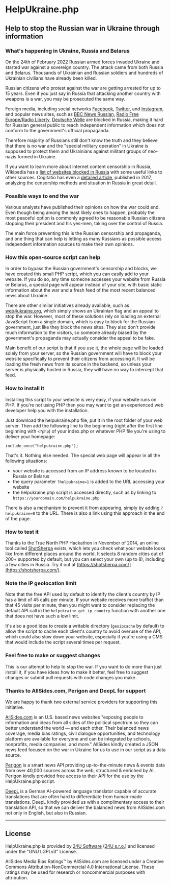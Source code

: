 # HelpUkraine.php

## Help to stop the Russian war in Ukraine through information


### What's happening in Ukraine, Russia and Belarus

On the 24th of February 2022 Russian armed forces invaded Ukraine and started war against a sovereign country. The attack came from both Russia and Belarus. Thousands of Ukrainian and Russian soldiers and hundreds of Ukrainian civilians have already been killed.

Russian citizens who protest against the war are getting arrested for up to 15 years. Even if you just say in Russia that attacking another country with weapons is a war, you may be prosecuted the same way.

Foreign media, including social networks [Facebook](https://facebook.com), [Twitter](https://twitter.com), and [Instagram](https://instagram.com), and popular news sites, such as [BBC News Russian](http://www.bbc.com/russian), [Radio Free Europe/Radio Liberty](https://rferl.org), [Deutsche Welle](https://dw.com) are blocked in Russia, making it hard for Russian general public to reach independent information which does not conform to the government's official propaganda.

Therefore majority of Russians still don't know the truth and they believe that there is no war and the "special military operation" in Ukraine is supposed to protect them and Ukrainians against militant groups of neo-nazis formed in Ukraine.

If you want to learn more about internet content censorship in Russia, Wikipedia has a [list of websites blocked in Russia](https://en.wikipedia.org/wiki/List_of_websites_blocked_in_Russia) with some useful links to other sources. Cogitatio has even a [detailed article](https://www.cogitatiopress.com/mediaandcommunication/article/viewFile/816/816), published in 2017, analyzing the censorship methods and situation in Russia in great detail.


### Possible ways to end the war

Various analysts have published their opinions on how the war could end. Even though being among the least likely ones to happen, probably the most peaceful option is commonly agreed to be reasonable Russian citizens stopping their president and his yes-men, taking over the control of Russia.

The main force preventing this is the Russian censorship and propaganda, and one thing that can help is letting as many Russians as possible access independent information sources to make their own opinions.


### How this open-source script can help

In order to bypass the Russian government's censorship and blocks, we have created this small PHP script, which you can easily add to your website. If you do so, any time someone accesses your website from Russia or Belarus, a special page will appear instead of your site, with basic static information about the war and a fresh feed of the most recent balanced news about Ukraine.

There are other similar initiatives already available, such as [web4ukraine.org](https://web4ukraine.org), which simply shows an Ukrainian flag and an appeal to stop the war. However, most of these solutions rely on loading an external JavaScript from a single domain, which is easy to block for the Russian government, just like they block the news sites. They also don't provide much information to the visitors, so someone already biased by the government's propaganda may actually consider the appeal to be fake.

Main benefit of our script is that if you use it, the whole page will be loaded solely from your server, so the Russian government will have to block your website specifically to prevent their citizens from accessing it. It will be loading the fresh news from its source in the backend, so unless your server is physically hosted in Russia, they will have no way to intercept that feed.


### How to install it

Installing this script to your website is very easy, if your website runs on PHP. If you're not using PHP then you may want to get an experienced web developer help you with the installation.

Just download the helpukraine.php file, put it in the root folder of your web server. Then add the following line to the beginning (right after the first line beginning with `<?php`) of your index.php or whatever PHP file you're using to deliver your homepage:

`include_once("helpukraine.php");`

That's it. Nothing else needed. The special web page will appear in all the following situations:

* your website is accessed from an IP address known to be located in Russia or Belarus
* the query parameter `?helpukraine=1` is added to the URL accessing your website
* the helpukraine.php script is accessed directly, such as by linking to `https://yourdomain.com/helpukraine.php`

There is also a mechanism to prevent it from appearing, simply by adding `?helpukraine=0` to the URL. There is also a link using this approach in the end of the page.


### How to test it

Thanks to the True North PHP Hackathon in November of 2014, an online tool called [ShotSherpa](https://shotsherpa.com/) exists, which lets you check what your website looks like from different places around the world. It selects 8 random cities out of 200+ supported by default, but you can select your own (up to 8), including a few cities in Russia. Try it out at [https://shotsherpa.com/](https://shotsherpa.com/).


### Note the IP geolocation limit

Note that the free API used by default to identify the client's country by IP has a limit of 45 calls per minute. If your website receives more traffict than that 45 visits per minute, then you might want to consider replacing the default API call in the `helpukraine_get_ip_country` function with another one that does not have such a low limit.

It's also a good idea to create a writable directory (`geoipcache` by default) to allow the script to cache each client's country to avoid overuse of the API, which could also slow down your website, especially if you're using a CMS that would include the script several times per request.


### Feel free to make or suggest changes

This is our attempt to help to stop the war. If you want to do more than just install it, if you have ideas how to make it better, feel free to suggest changes or submit pull requests with code changes you make.


### Thanks to AllSides.com, Perigon and DeepL for support

We are happy to thank two external service providers for supporting this initiative.

[AllSides.com](https://www.allsides.com/) is an U.S. based news websites "exposing people to information and ideas from all sides of the political spectrum so they can better understand the world — and each other. Their balanced news coverage, media bias ratings, civil dialogue opportunities, and technology platform are available for everyone and can be integrated by schools, nonprofits, media companies, and more." AllSides kindly created a JSON news feed focused on the war in Ukraine for us to use in our script as a data source.

[Perigon](https://goperigon.com/) is a smart news API providing up-to-the-minute news & events data from over 40,000 sources across the web, structured & enriched by AI. Perigon kindly provided free access to their API for the use by the HelpUkraine.php script.

[DeepL](https://www.deepl.com/) is a German AI-powered language translator capable of accurate translations that are often hard to differentiate from human-made translations. DeepL kindly provided us with a complimentary access to their translation API, so that we can deliver the balanced news from AllSides.com not only in English, but also in Russian.

___

## License

HelpUkraine.php is provided by [24U Software](https://24usoftware.com) ([24U s.r.o.](https://24u.cz)) and licensed under the "GNU LGPLv3" License.

AllSides Media Bias Ratings:tm: by AllSides.com are licensed under a Creative Commons Attribution-NonCommercial 4.0 International License. These ratings may be used for research or noncommercial purposes with attribution.